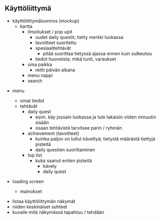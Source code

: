 ## Käyttöliittymä

* käyttöliittymäluonnos (mockup)
  - kartta
    - ilmoitukset / pop upit
        - uudet daily questit; tietty merkki luokassa
        - tavoitteet suoritettu
        - spesiaalitehtävät 
            - pitää suorittaa tietyssä ajassa ennen kuin sulkeutuu
        - tiedot huoneista; mikä tunti, varaukset
    - oma paikka
        - reitti päivän aikana
    - menu nappi
    - search

- menu
    - omat tiedot 
    - tehtävät
        - daily quest 
            - esim. käy jossain luokassa ja tule takaisin viiden minuutin sisään
            - osaan tehtävistä tarvitsee parin / ryhmän
        - achievement (tavoitteet)
            - kuinka paljon on tullut käveltyä; tietystä määrästä tiettyjä pisteitä
            - daily questien suorittaminen
        - top list
            - kuka saanut eniten pisteitä 
                - kävely
                - daily quest


- loading screen
    - mainokset
  
* listaa käyttöliittymän näkymät
* niiden keskinäiset suhteet
* kuvaile mitä näkymässä tapahtuu / tehdään
